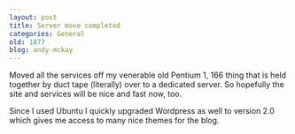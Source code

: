 ```yaml
---
layout: post
title: Server move completed
categories: General
old: 1877
blog: andy-mckay
---
```

Moved all the services off my venerable old Pentium 1, 166 thing that is held together by duct tape (literally) over to a dedicated server. So hopefully the site and services will be nice and fast now, too.

Since I used Ubuntu I quickly upgraded Wordpress as well to version 2.0 which gives me access to many nice themes for the blog.